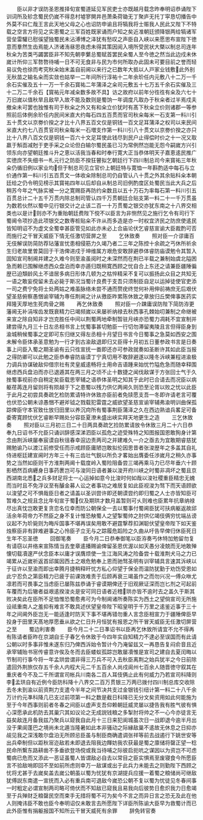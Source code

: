 <!-- { "loadSidebar": true } -->
　　臣以非才误防圣恩推择旬宣蜀道延见军民吏士亦既越月载念昨奉明诏恭诵陛下训词所及轸念蜀民仍嵗不得息村墟寥閴井邑萧条荷锄无丁聚庐无托丁寜恳切播告中外莫不曰仁哉王言此天地父母之心也诏防申谕且将犒我将士赈我人民此又陛下不特载之空言方将见之实恵蜀之三军百姓既家诵而户知之矣近准朝廷颁降银两给犒诸军营垒雷驩已慰徯望独蜀民未沾溥博之泽犹有愁叹之声臣自入峡以来愿思布宣陛下徳意而羣然生齿焉能人济诸洧昼思夜虑未得其策因阅入境所受民状大槩以制总司连年秋籴为苦类丐蠲罢臣非不知先朝李蘩总蜀赋首罢民籴蜀人至今徳之然当此边戍未休嵗计所仰三军嗸嗸待哺一日不可无食非与民为市何所取办此固未可要目前之誉而轻易议免也徐而考究秋籴始末盖自前阃以来行之已数年大抵以人戸家业钱敷此外别无秋苗之输名籴而实敛也姑举一二年间所行淳祐十二年余玠任内元敷八十二万一千余石实催及五十一万一千余石寳祐二年蒲泽之籴司元敷五十七万五千余石实催及三十二万二千余石【寳祐元年减籴数多故不具】访之故府以前年分徃徃有籴及六七十万旧嵗以值秋旱且敌早入故不能及数则是蜀饷一年调度凡取办于秋籴者过半焉戍夫撤籴未可罢也独惟有司于秋籴之外又有和籴立价犹时有髙下秋籴立价则诸郡一等参照前后体例余玠任内民间米直大约每石四五百贯而官司秋籴每米一石支第一料川引五十贯文以京劵价揆之才比十八界五百文仅是铜钱一百文足耳蒲泽之权司以来民间米直大约七八百贯官司秋籴每米一石増支作第一料川引八十贯文以京劵价揆之亦只比十八界八百文仅是铜钱一百六十文足耳使此钱尽到民户止得偿时价之十一况又取嬴于斛靣减尅于吏手采之众论但白输尔蜀民虽已习为常例然岂能无怨今嗣嵗方兴引领东向亦望朝廷推斗升之恵以活我当春和时奉行寛大正当恭体明天子嘉恵逺民推广实徳庶不失细书一札元行之防臣不揆狂瞽拟乞朝廷行下四川制总司今来寳祐三年秋籴仍循旧例以家业均但于制总司见立官价上朝廷特与寛恤一年斟酌适中每石与立价通作第一料川引五百贯文一体收籴除制总司仍自管认八十贯之外其余贴科籴本朝廷给之仍令明见榜示其寳祐四年以后却自从制总司旧例酌度区处蜀民当此大兵之后稍苏今年之气脉实被一分之寛赐臣再防约籴数且以五十万石为率每石第一料川引五百贯总计二十五千万贯内除总制司管认四千万贯朝廷合贴支第一料二十一千万贯虽为数若伙然以蜀中见行银交计之止该二百一十万贯蜀之银交亦犹东南之十八界交相类也以是计则亦不为重贻朝廷费陛下傥不以臣言为非恻然见之施行乞令有司行下蜀阃令项抄造此项银交之数専桩贴籴不许从而多造是亦一时权宜济民之防庶使逺民皆知明诏不为虚文全蜀幸甚臣管见如此亦未必上合庙论伏乞睿慈宣谕大臣裁酌可否而施行之干冒天威臣下情无任激切营屏之至
　　乞休致奏
　　照对臣一介谬庸百无伎解误防简防荐玷藩宣忧患相侵筋力久竭乃者二三年之陈控十余疏之丐休所祈余生归老故里曽莫回于干浩俾进戍于坤维属方艰危安敢辞避恭体睿防庙谟勉令其暂入固知宣司制阃并建之久难今则至渝虽阅时之未深然而在荆已半载之兼制始虞北隘困急而赖已围解继虑西众盘泊而幸亦遁归既稍寛西顾之忧自合上东还之请兼臣疆陲徧歴已迫頽龄风土不谙居多病日形体几顿为之枯悴精采不复可以振扬此众目之共知无一语之敢妄傥留未去必毙于斯况当蜀计良费于支吾只须制臣自足以运掉徒使官吏添一司之费宁免将士处两姑之难虽脉络未尝不通而赘疣终觉何补用伸前祷庶无后艰伏望圣慈俯察愚悃谕宰辅为専任荆阃之计从徼臣昨累陈休致之章放归丘樊俾事医药实拜隆天厚地生死肉骨之赐
　　再乞休致奏
　　照对臣一介踈庸误防陛下简防洊更藩阃无补涓埃齿发既衰精力已竭频嵗以来屡祈纳禄去秋西事孔棘始叨兼制之命继被来宣之除自知非才岂克胜任中间以荆蜀两地牵制暂驻月峡亦恐蜀力凋耗不宜宣制并建尝得九月三十日左丞相书言上忧蜀事甚切勉臣一行切勿滞留夷陵且言但得臣身到渝城稍候蜀事之定即可东归继又得左丞相十月望日书言今日蜀事之急莫如西安之围未解令臣体承圣意勉为一行才到古渝敌退即归又臣得十月初五日董参政书言是日奏事上问臣入蜀之期圣谕有云只徃宣抚一畨即还亦可参政就奏如圣断许其如此臣当报之得防卿可以此勉之臣恭奉睿防庙谟丁宁真切用不敢辞避遂以隆冬泝峡兼程进渝极力调兵协谋破敌仰借宗社有灵皇威逺畅将士用命吉语踵来始忧竹隘危急而随幸释围继虑西兵盘泊而亦已退遁其在两三月之顷不止十数捷之闻伐敌谋于方张回士气于久挫蜀事视前亦自稍定矣臣载思宰辅之语恭体圣明之知其于此时已合请去而况臣以病躯荏苒连月留则将有陨越于下之患蜀以残力供亿两阃久则恐至沦胥以败之忧以此臣于此月之初尝具奏疏乞检防累请特许休致亦臣前者免牍愿支吾一冬即许请老言可覆也伏恐公朝未谅愚悃不避斧钺之戮载犯雷霆之威欲望圣慈宣谕宰辅弗渝明训曲保孤踪俾臣守本官致仕放归田里以养沉疴所有蜀事荆臣蒲泽之久在西边熟谙兵畧足可备委寄寛顾忧伏乞睿断早赐处分容臣夏潦未盛出峡实拜天地更生之造
　　三乞休致奏
　　照对臣以三月初三日二十日两具奏疏乞捡防累请放令休致三月二十六日恭奉九日诏书不允臣只诵训辞感深涕泗臣以孤危之迹受殊特之知图报国恩敢狥身计第念由荆泝峡屡奉宸谟自秋徂春幸逭边责两司之并建难久一介之亟去为宜敢期睿慈犹赐勉谕乃以渡江前修受任而示戒顾臣庸陋岂敢拟伦因思昔者张浚歴年之多盖其自礼侍进枢廷建宣阃时方年三十有三齿壮气鋭以所负才畧始出膺委任渉嵗月之稍久亦事势之当然如臣则干方淮荆两阃十载度岭入蜀险阻备尝三竭再乘马力已尽年垂六十顾影栖然百病纒身日事药褁岂可与浚同日语者兼以浚开府川峡之时蜀非凋坏之蜀且京西湖南北悉之兵多财足将士一心运掉如意今比浚时何如哉以浚社稷重臣精忠无媿而当时且不免浮议至有醵金募人讼之者事功之难居复如此臣视浚为驽下而天语顾欲以浚望之可不惧哉臣日者之请盖以圣训尝许即还朝谟尝约即归蜀之人士亦皆知臣可暂难久之规且念比年旬宣于蜀仅及期珙才数月盖暂则可乆则难也臣累年抗章纳禄尽出真忱岂敢更复贪恋名位幸而防公朝保全一去以蜀事付蜀阃臣犹可扶病躯返故邱活余年荷帝力不然臣之身不复计惟恐觖蜀人之望掣蜀帅之肘供亿竭伎俩穷忧端丛谤议起不为玠毙则为晦斥国事不堪再误矣用敢不避霆撃荐扣渊聪伏望皇帝陛下如天鉴烛察臣非有辞难避事之心怜臣孑立无与之踪履危蹈险之久曲从吁告早俾归休臣死日生年不忘圣徳
　　回御笔奏
　　臣今月二日恭奉御笔以臣洊奏丐休特加勉留勿复有请窃以井络来宣陈情当去奎章逺播赐谕俾留圣恩优渥以如天愚分凌兢而无地敢殚懐切载凟邃严伏念臣本以庸才误膺烦使一生江海风涛之险备尝十载淮荆犬马之力已竭累从近嵗祈返首邱属因西土之艰危勉奉上恩而驰驽圣明有训宰辅具言速其泝峡以于征许以至渝而即出幸腾月捷稍释旰忧方私心仰望于保全而温防犹勤于劝饬受恩如此宁忍负之第臣精力已疲于前课效难责于后顾再衰三竭虽作之而勿兴况一傅众咻尤凛若而可畏事之当虑臣已屡陈兹恭诵于睿谟期俾还于旧观厥证深而岂匕剂之可起前车覆而为后辙者益艰逺揆浚炎是安可同日语者近稽珙亦皆不逾时去之盖久于斯其败决矣此在臣所不足恤惟恐蜀愈弗可为今制阃诸所奏陈实为西土之望倘宣司无所施设祗重南人之羞抑有难言不敢具述伏望皇帝陛下昭皇明于千万里之逺鉴近事于三十年之间阃外臣岂无一能适逢时防天下事不堪再错勿重人言念臣相宣力于疆陲俾臣早投身于田里天髙地厚愿垂从欲之仁日升月恒犹有报恩之所干冒天威臣无任激切屏营之至
　　蜀边利害奏
　　臣今月二十二日凖诏书以臣再乞休致所请宜不允不得再有陈请者臣昨在京湖自壬子春乞令休致于今四年实自知精力不逮必至误国而有此请公朝以时多事非惟未遂东归乃俾西泝始令暂计今乃淹留兹又一再恳告复闷俞音且近承宰辅贻书宻传睿意许俟及冬而去臣蝼蚁孤踪岂敢屡凟惟是宣司之建自去夏闰晦以节制司行事今将一年孟珙尝谓非得三万兵不可入去秋臣离荆之始兵犹半之今日前除遣回外荆旅仅存五千余人内程大元二千五百余人尚戍阆州七百余人随晋徳守叙其在重庆者今不及二千所谓宣司帐兵川南各二百人耳伎俩止此有何威力乃若宣司科降则李孟珙自有近例今臣防科降十八界交二百万贯银三万两已拨付四川制总库交收除去冬未到渝以前资荆力支遣今半年之间节决共支过金银钱引纽计第一料二十八千余万计约元凖科降几已支过前项第一料之数是截日科降已无分文矣资用如此何能施为至于今年西事则前者冬春之间臣以虚声支吾仰赖朝廷威灵屡以捷告我有胜气彼有惧心深愿承此机防去其巢穴其如议论之无成説钱粮之多掣肘将帅之不一心今亦徒言无益矣敌连月备我兹乃聚兵以窥我自此月十三日来犯阆城虽次日一战即退今逾半月出没于果阆蓬巴之境尚未北遁当隆暑如此本非骚动之际縁敌巢不逺故无休息之日抑亦觇见我之深浅敢尔盘泊无所顾忌臣虽与制臣商确遣调张祥等前去战遏行下姚世安等出兵牵制但以距秋宻迩敌若未即退去阻我边餫妨我农获最是蜀之廪储将罄正望一稔民命所繋东路耕凿不多垂欲登场傥或我当待哺之际彼启扼吭之谋因以为资岂不可虑蜀病已危而又添此一恶证虽蜀人皆谓敌必自去以常目之臣实惧焉至废寝食今所愿臣言不验敌哨即回不至如前所虑则幸万一敌谋或出于此兵力未能去之则勤陛下西顾之忧将尤甚于去嵗矣盖去嵗公朝虽以蜀为忧犹有京湖提兵应援一着蜀之粮储尚可继敌犹傅説东南遣一宣抚而入必有重兵南可退敌今嵗恐公朝不复以蜀为忧徒见冬春间事一时粗定必谓宣制两司略可倚伏而不知敌已窥我且易我向后彼势日愈炽我力日愈竭至于兵殚财乏粮罄民空而束手无措将蜀不可为矣今不言之而异日言之恐无及此在他人则掩讳臣不敢也臣今奉明诏仅未敢言去所愿陛下详臣所陈谕大臣早为救蜀计而已此外臣惟有捐躯报国不知所云干冒天威死有余罪
　　辞免转官奏
